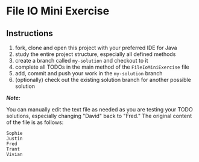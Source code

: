 # File IO Mini Exercise

## Instructions

1. fork, clone and open this project with your preferred IDE for Java
1. study the entire project structure, especially all defined methods
1. create a branch called ```my-solution``` and checkout to it
1. complete all TODOs in the main method of the ```FileIoMiniExercise``` file
1. add, commit and push your work in the ```my-solution``` branch
1. (optionally) check out the existing solution branch for another possible solution


***Note:*** 

You can manually edit the text file as needed as you are testing your TODO solutions, especially changing "David" back to "Fred." The original content of the file is as follows:

```$xslt
Sophie
Justin
Fred
Trant
Vivian
``` 